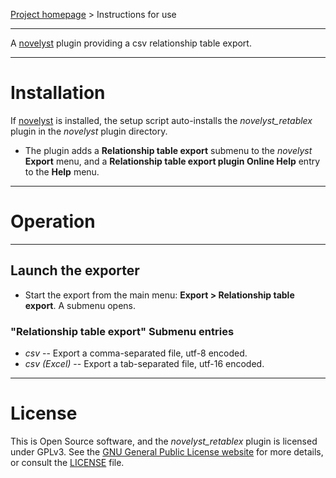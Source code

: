 [Project homepage](https://peter88213.github.io/novelyst_retablex) > Instructions for use

--- 

A [novelyst](https://peter88213.github.io/novelyst/) plugin providing a csv relationship table export.

--- 

# Installation

If [novelyst](https://peter88213.github.io/novelyst/) is installed, the setup script auto-installs the *novelyst_retablex* plugin in the *novelyst* plugin directory.

- The plugin adds a **Relationship table export** submenu to the *novelyst* **Export** menu, and a **Relationship table export plugin Online Help** entry to the **Help** menu.

--- 

# Operation

--- 

## Launch the exporter

- Start the export from the main menu: **Export > Relationship table export**. A submenu opens.

### "Relationship table export" Submenu entries

- *csv* -- Export a comma-separated file, utf-8 encoded.
- *csv (Excel)* -- Export a tab-separated file, utf-16 encoded.

---

# License

This is Open Source software, and the *novelyst_retablex* plugin is licensed under GPLv3. See the
[GNU General Public License website](https://www.gnu.org/licenses/gpl-3.0.en.html) for more
details, or consult the [LICENSE](https://github.com/peter88213/novelyst_retablex/blob/main/LICENSE) file.
